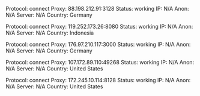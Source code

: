 Protocol: connect
Proxy: 88.198.212.91:3128
Status: working
IP: N/A
Anon: N/A
Server: N/A
Country: Germany

Protocol: connect
Proxy: 119.252.173.26:8080
Status: working
IP: N/A
Anon: N/A
Server: N/A
Country: Indonesia

Protocol: connect
Proxy: 176.97.210.117:3000
Status: working
IP: N/A
Anon: N/A
Server: N/A
Country: Germany

Protocol: connect
Proxy: 107.172.89.110:49268
Status: working
IP: N/A
Anon: N/A
Server: N/A
Country: United States

Protocol: connect
Proxy: 172.245.10.114:8128
Status: working
IP: N/A
Anon: N/A
Server: N/A
Country: United States

